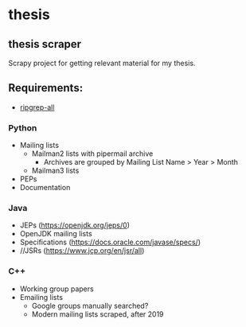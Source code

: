# thesis

## thesis scraper

Scrapy project for getting relevant material for my thesis.

## Requirements:

- [ripgrep-all](https://github.com/phiresky/ripgrep-all)

### Python

- Mailing lists
  - Mailman2 lists with pipermail archive
    - Archives are grouped by Mailing List Name > Year > Month
  - Mailman3 lists
- PEPs
- Documentation

### Java

- JEPs (https://openjdk.org/jeps/0)
- OpenJDK mailing lists
- Specifications (https://docs.oracle.com/javase/specs/)
- //JSRs (https://www.jcp.org/en/jsr/all)

### C++

- Working group papers
- Emailing lists
  - Google groups manually searched?
  - Modern mailing lists scraped, after 2019
